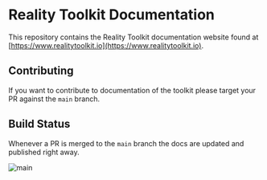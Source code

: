 # Reality Toolkit Documentation

This repository contains the Reality Toolkit documentation website found at [https://www.realitytoolkit.io](https://www.realitytoolkit.io).

## Contributing

If you want to contribute to documentation of the toolkit please target your PR against the `main` branch.

## Build Status

Whenever a PR is merged to the `main` branch the docs are updated and published right away.

![main](https://github.com/realitycollective/com.realitytoolkit.docs/actions/workflows/deploy.yml/badge.svg?branch=main)
